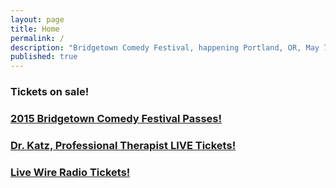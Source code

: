 ```yaml
---
layout: page
title: Home
permalink: /
description: "Bridgetown Comedy Festival, happening Portland, OR, May 7th - May 10th!"
published: true
---
```


<h3> Tickets on sale!</h3>
<h3>
<a href="http://bridgetown2015.eventbrite.com" class="btn btn-primary btn-lg btn-block" target="_blank" style="white-space: normal">
2015 Bridgetown Comedy Festival Passes!</a>
</h3>

<h3>
<a href="https://www.ticketfly.com/purchase/event/796489" class="btn btn-primary btn-lg btn-block" target="_blank" style="white-space: normal">
Dr. Katz, Professional Therapist LIVE Tickets!</a>
</h3>

<h3>
<a href="https://www.ticketfly.com/purchase/event/772911?utm_source=TICKETBUTTON" class="btn btn-primary btn-lg btn-block" target="_blank" style="white-space: normal">
Live Wire Radio Tickets!</a>
</h3>
